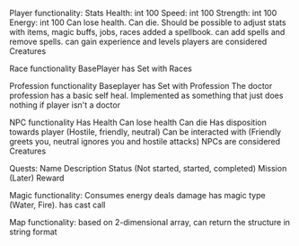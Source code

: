 
Player functionality:
Stats
Health: int 100
Speed: int 100
Strength: int 100
Energy: int 100
Can lose health.
Can die.
Should be possible to adjust stats with items, magic buffs, jobs, races
added a spellbook. can add spells and remove spells.
can gain experience and levels
players are considered Creatures

Race functionality
BasePlayer has Set with Races

Profession functionality
Baseplayer has Set with Profession
The doctor profession has a basic self heal. Implemented as something that just does nothing if player isn't a doctor

NPC functionality
Has Health
Can lose health
Can die
Has disposition towards player (Hostile, friendly, neutral)
Can be interacted with (Friendly greets you, neutral ignores you and hostile attacks)
NPCs are considered Creatures

Quests:
Name
Description
Status (Not started, started, completed)
Mission (Later)
Reward

Magic functionality:
Consumes energy
deals damage
has magic type (Water, Fire).
has cast call

Map functionality:
based on 2-dimensional array, can return the structure in string format
